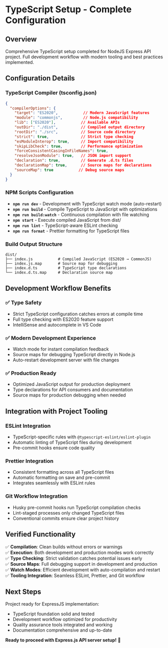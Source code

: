 # TypeScript Setup - Complete Configuration

## Overview

Comprehensive TypeScript setup completed for NodeJS Express API project. Full development workflow with modern tooling and best practices implemented.

## Configuration Details

### TypeScript Compiler (tsconfig.json)
```json
{
  "compilerOptions": {
    "target": "ES2020",           // Modern JavaScript features
    "module": "commonjs",         // Node.js compatibility
    "lib": ["ES2020"],           // Available APIs
    "outDir": "./dist",          // Compiled output directory
    "rootDir": "./src",          // Source code directory
    "strict": true,              // Strict type checking
    "esModuleInterop": true,     // Import compatibility
    "skipLibCheck": true,        // Performance optimization
    "forceConsistentCasingInFileNames": true,
    "resolveJsonModule": true,   // JSON import support
    "declaration": true,         // Generate .d.ts files
    "declarationMap": true,      // Source maps for declarations
    "sourceMap": true           // Debug source maps
  }
}
```

### NPM Scripts Configuration
- **`npm run dev`** - Development with TypeScript watch mode (auto-restart)
- **`npm run build`** - Compile TypeScript to JavaScript with optimizations
- **`npm run build:watch`** - Continuous compilation with file watching
- **`npm start`** - Execute compiled JavaScript from dist/
- **`npm run lint`** - TypeScript-aware ESLint checking
- **`npm run format`** - Prettier formatting for TypeScript files

### Build Output Structure
```
dist/
├── index.js           # Compiled JavaScript (ES2020 → CommonJS)
├── index.js.map       # Source map for debugging
├── index.d.ts         # TypeScript type declarations
└── index.d.ts.map     # Declaration source map
```

## Development Workflow Benefits

### ✅ Type Safety
- Strict TypeScript configuration catches errors at compile time
- Full type checking with ES2020 feature support
- IntelliSense and autocomplete in VS Code

### ✅ Modern Development Experience
- Watch mode for instant compilation feedback
- Source maps for debugging TypeScript directly in Node.js
- Auto-restart development server with file changes

### ✅ Production Ready
- Optimized JavaScript output for production deployment
- Type declarations for API consumers and documentation
- Source maps for production debugging when needed

## Integration with Project Tooling

### ESLint Integration
- TypeScript-specific rules with `@typescript-eslint/eslint-plugin`
- Automatic linting of TypeScript files during development
- Pre-commit hooks ensure code quality

### Prettier Integration  
- Consistent formatting across all TypeScript files
- Automatic formatting on save and pre-commit
- Integrates seamlessly with ESLint rules

### Git Workflow Integration
- Husky pre-commit hooks run TypeScript compilation checks
- Lint-staged processes only changed TypeScript files
- Conventional commits ensure clear project history

## Verified Functionality

✅ **Compilation**: Clean builds without errors or warnings  
✅ **Execution**: Both development and production modes work correctly  
✅ **Type Checking**: Strict validation catches potential issues early  
✅ **Source Maps**: Full debugging support in development and production  
✅ **Watch Modes**: Efficient development with auto-compilation and restart  
✅ **Tooling Integration**: Seamless ESLint, Prettier, and Git workflow  

## Next Steps

Project ready for ExpressJS implementation:
- TypeScript foundation solid and tested
- Development workflow optimized for productivity  
- Quality assurance tools integrated and working
- Documentation comprehensive and up-to-date

**Ready to proceed with Express.js API server setup!** 🚀

